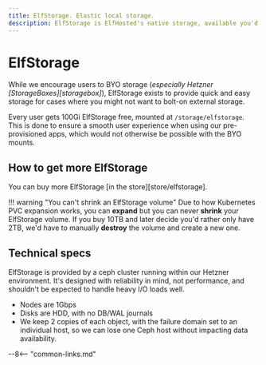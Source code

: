 ```yaml
---
title: ElfStorage. Elastic local storage.
description: ElfStorage is ElfHosted's native storage, available you'd prefer not to BYO
---
```


# ElfStorage

While we encourage users to BYO storage (*especially Hetzner [StorageBoxes][storagebox]*), ElfStorage exists to provide quick and easy storage for cases where you might not want to bolt-on external storage.

Every user gets 100Gi ElfStorage free, mounted at `/storage/elfstorage`. This is done to ensure a smooth user experience when using our pre-provisioned apps, which would not otherwise be possible with the BYO mounts.

## How to get more ElfStorage

You can buy more ElfStorage [in the store][store/elfstorage].

!!! warning "You can't shrink an ElfStorage volume"
    Due to how Kubernetes PVC expansion works, you can **expand** but you can never **shrink** your ElfStorage volume. If you buy 10TB and later decide you'd rather only have 2TB, we'd have to manually **destroy** the volume and create a new one.

## Technical specs

ElfStorage is provided by a ceph cluster running within our Hetzner environment. It's designed with reliability in mind, not performance, and shouldn't be expected to handle heavy I/O loads well.

* Nodes are 1Gbps
* Disks are HDD, with no DB/WAL journals
* We keep 2 copies of each object, with the failure domain set to an individual host, so we can lose one Ceph host without impacting data availability.

--8<-- "common-links.md"